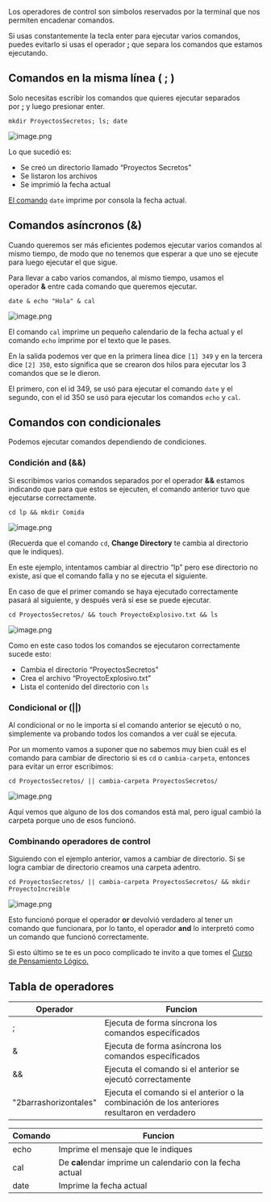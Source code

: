 Los operadores de control son símbolos reservados por la terminal que nos permiten encadenar comandos.

Si usas constantemente la tecla enter para ejecutar varios comandos, puedes evitarlo si usas el operador **;** que separa los comandos que estamos ejecutando.

## Comandos en la misma línea ( ; )

Solo necesitas escribir los comandos que quieres ejecutar separados por **;** y luego presionar enter.

```
mkdir ProyectosSecretos; ls; date
```

![image.png](https://cdn.document360.io/da52b302-22aa-4a71-9908-ba18e68ffee7/Images/Documentation/image%28114%29.png)

Lo que sucedió es:

-   Se creó un directorio llamado “Proyectos Secretos”
-   Se listaron los archivos
-   Se imprimió la fecha actual

[El comando](https://platzi.com/clases/2292-terminal/37343-que-es-un-comando/) `date` imprime por consola la fecha actual.

## Comandos asíncronos (&)

Cuando queremos ser más eficientes podemos ejecutar varios comandos al mismo tiempo, de modo que no tenemos que esperar a que uno se ejecute para luego ejecutar el que sigue.

Para llevar a cabo varios comandos, al mismo tiempo, usamos el operador **&** entre cada comando que queremos ejecutar.

```
date & echo "Hola" & cal
```

![image.png](https://cdn.document360.io/da52b302-22aa-4a71-9908-ba18e68ffee7/Images/Documentation/image%28115%29.png)

El comando `cal` imprime un pequeño calendario de la fecha actual y el comando `echo` imprime por el texto que le pases.

En la salida podemos ver que en la primera línea dice `[1] 349` y en la tercera dice `[2] 350`, esto significa que se crearon dos hilos para ejecutar los 3 comandos que se le dieron.

El primero, con el id 349, se usó para ejecutar el comando `date` y el segundo, con el id 350 se usó para ejecutar los comandos `echo` y `cal`.

## Comandos con condicionales

Podemos ejecutar comandos dependiendo de condiciones.

### Condición and (&&)

Si escribimos varios comandos separados por el operador **&&** estamos indicando que para que estos se ejecuten, el comando anterior tuvo que ejecutarse correctamente.

```
cd lp && mkdir Comida
```

![image.png](https://cdn.document360.io/da52b302-22aa-4a71-9908-ba18e68ffee7/Images/Documentation/image%28116%29.png)

(Recuerda que el comando `cd`, **Change Directory** te cambia al directorio que le indiques).

En este ejemplo, intentamos cambiar al directrio “lp” pero ese directorio no existe, así que el comando falla y no se ejecuta el siguiente.

En caso de que el primer comando se haya ejecutado correctamente pasará al siguiente, y después verá si ese se puede ejecutar.

```
cd ProyectosSecretos/ && touch ProyectoExplosivo.txt && ls 
```

![image.png](https://cdn.document360.io/da52b302-22aa-4a71-9908-ba18e68ffee7/Images/Documentation/image%28117%29.png)

Como en este caso todos los comandos se ejecutaron correctamente sucede esto:

-   Cambia el directorio “ProyectosSecretos”
-   Crea el archivo “ProyectoExplosivo.txt”
-   Lista el contenido del directorio con `ls`

### Condicional or (||)

Al condicional or no le importa si el comando anterior se ejecutó o no, simplemente va probando todos los comandos a ver cuál se ejecuta.

Por un momento vamos a suponer que no sabemos muy bien cuál es el comando para cambiar de directorio si es `cd` o `cambia-carpeta`, entonces para evitar un error escribimos:

```
cd ProyectosSecretos/ || cambia-carpeta ProyectosSecretos/
```

![image.png](https://cdn.document360.io/da52b302-22aa-4a71-9908-ba18e68ffee7/Images/Documentation/image%28119%29.png)

Aquí vemos que alguno de los dos comandos está mal, pero igual cambió la carpeta porque uno de esos funcionó.

### Combinando operadores de control

Siguiendo con el ejemplo anterior, vamos a cambiar de directorio. Si se logra cambiar de directorio creamos una carpeta adentro.

```
cd ProyectosSecretos/ || cambia-carpeta ProyectosSecretos/ && mkdir ProyectoIncreible
```

![image.png](https://cdn.document360.io/da52b302-22aa-4a71-9908-ba18e68ffee7/Images/Documentation/image%28120%29.png)

Esto funcionó porque el operador **or** devolvió verdadero al tener un comando que funcionara, por lo tanto, el operador **and** lo interpretó como un comando que funcionó correctamente.

Si esto último se te es un poco complicado te invito a que tomes el [Curso de Pensamiento Lógico.](https://platzi.com/cursos/pensamiento-logico/)

## Tabla de operadores

| Operador | Funcion                                                    | 
| -------- | ---------------------------------------------------------- | 
| ;        | Ejecuta de forma síncrona los comandos específicados       |     
| &        | Ejecuta de forma asíncrona los comandos específicados      |    
| &&       | Ejecuta el comando si el anterior se ejecutó correctamente |     
|   "2barrashorizontales"    |    Ejecuta el comando si el anterior o la combinación de los anteriores resultaron en verdadero |

| Comando | Funcion                                                   |
| ------- | --------------------------------------------------------- |
| echo    | Imprime el mensaje que le indiques                        |
| cal     | De **cal**endar imprime un calendario con la fecha actual |
| date        |     Imprime la fecha actual                                                      |
